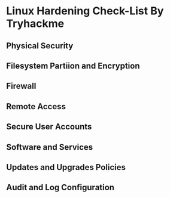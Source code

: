 # Linux Hardening Check-List By Tryhackme 


## Physical Security


## Filesystem Partiion and Encryption 



## Firewall



## Remote Access



## Secure User Accounts



## Software and Services



## Updates and Upgrades Policies



## Audit and Log Configuration
